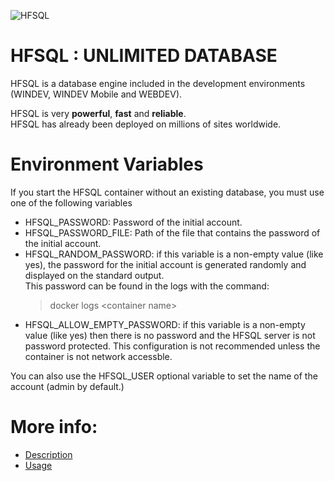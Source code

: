 ![HFSQL](https://www.pcsoft.fr/img/visuels/19/hfsql.png)

# HFSQL : UNLIMITED DATABASE


HFSQL is a database engine included in the development environments (WINDEV, WINDEV Mobile and WEBDEV). 

HFSQL is very **powerful**, **fast** and **reliable**.  
HFSQL has already been deployed on millions of sites worldwide. 

# Environment Variables

If you start the HFSQL container without an existing database, you must use one of the following variables
- HFSQL_PASSWORD: Password of the initial account.
- HFSQL_PASSWORD_FILE: Path of the file that contains the password of the initial account.
- HFSQL_RANDOM_PASSWORD: if this variable is a non-empty value (like yes), the password for the initial account is generated randomly and displayed on the standard output.  
This password can be found in the logs with the command:
    > docker logs \<container name\>
- HFSQL_ALLOW_EMPTY_PASSWORD: if this variable is a non-empty value (like yes) then there is no password and the HFSQL server is not password protected. This configuration is not recommended unless the container is not network accessble.

You can also use the HFSQL_USER optional variable to set the name of the account (admin by default.)  

# More info: 

- [Description](http://www.windev.com/pcsoft/hfsql.htm)
- [Usage](https://doc.windev.com/?1000017421)
